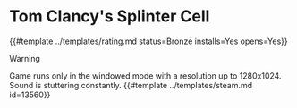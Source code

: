 # Tom Clancy's Splinter Cell
<!-- script:Aliases [
    "Splinter Cell"
] -->

{{#template ../templates/rating.md status=Bronze installs=Yes opens=Yes}}

> [!WARNING]
> Game runs only in the windowed mode with a resolution up to 1280x1024. Sound is stuttering constantly.
{{#template ../templates/steam.md id=13560}}
